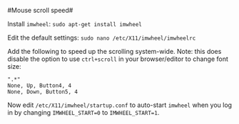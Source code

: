 #Mouse scroll speed#

Install `imwheel`: `sudo apt-get install imwheel`

Edit the default settings: `sudo nano /etc/X11/imwheel/imwheelrc`

Add the following to speed up the scrolling system-wide. Note: this does disable the option to use `ctrl+scroll` in your browser/editor to change font size:

    ".*"
    None, Up, Button4, 4
    None, Down, Button5, 4

Now edit `/etc/X11/imwheel/startup.conf` to auto-start `imwheel` when you log in by changing `IMWHEEL_START=0` to `IMWHEEL_START=1`.
